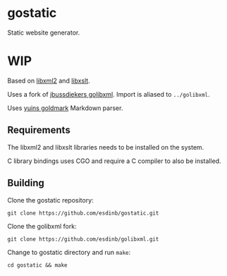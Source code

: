 # gostatic
Static website generator.

# WIP

Based on [libxml2](https://gitlab.gnome.org/GNOME/libxml2) and [libxslt](https://gitlab.gnome.org/GNOME/libxslt).

Uses a fork of [jbussdiekers golibxml](https://github.com/jbussdieker/golibxml). Import is aliased to `../golibxml`.

Uses [yuins goldmark](https://github.com/yuin/goldmark) Markdown parser.

## Requirements

The libxml2 and libxslt libraries needs to be installed on the system.

C library bindings uses CGO and require a C compiler to also be installed.

## Building

Clone the gostatic repository:

`git clone https://github.com/esdinb/gostatic.git`

Clone the golibxml fork:

`git clone https://github.com/esdinb/golibxml.git`

Change to gostatic directory and run `make`:

`cd gostatic && make`

